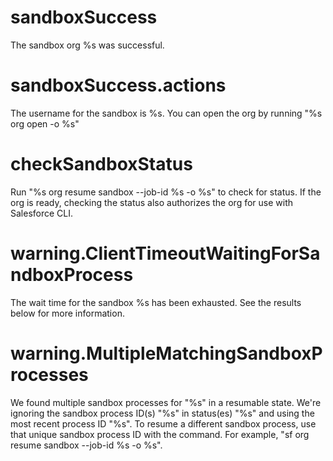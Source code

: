 # sandboxSuccess

The sandbox org %s was successful.

# sandboxSuccess.actions

The username for the sandbox is %s.
You can open the org by running "%s org open -o %s"

# checkSandboxStatus

Run "%s org resume sandbox --job-id %s -o %s" to check for status.
If the org is ready, checking the status also authorizes the org for use with Salesforce CLI.

# warning.ClientTimeoutWaitingForSandboxProcess

The wait time for the sandbox %s has been exhausted. See the results below for more information.

# warning.MultipleMatchingSandboxProcesses

We found multiple sandbox processes for "%s" in a resumable state. We're ignoring the sandbox process ID(s) "%s" in status(es) "%s" and using the most recent process ID "%s". To resume a different sandbox process, use that unique sandbox process ID with the command. For example, "sf org resume sandbox --job-id %s -o %s".
